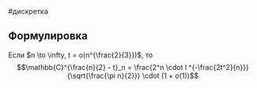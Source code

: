 #дискретка 
## Формулировка
Если $n \to \infty, t = o(n^{\frac{2}{3}})$, то $$\mathbb{C}^{\frac{n}{2} - t}_n = \frac{2^n \cdot l ^{-\frac{2t^2}{n}}}{\sqrt{\frac{\pi n}{2}}} \cdot (1 + o(1))$$